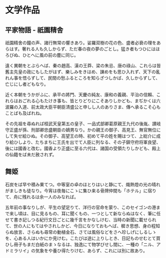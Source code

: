 # 文学作品

## 平家物語 - 祇園精舎

祇園精舍の鐘の声、諸行無常の響きあり。娑羅双樹の花の色、盛者必衰の理をあらはす。奢れる人も久しからず、ただ春の夜の夢のごとし。猛き者もつひにはほろびぬ、ひとへに風の前の塵に同じ。

遠く異朝をとぶらへば、秦の趙高、漢の王莽、梁の朱忌、唐の祿山、これらは皆舊主先皇の政にもしたがはず、樂しみをきはめ、諌めをも思ひ入れず、天下の亂れん事を悟らずして、民間の愁ふるところを知らざつしかば、久しからずして、亡じにし者どもなり。

近く本朝をうかがふに、承平の將門、天慶の純友、康和の義親、平治の信賴、これらはおごれる心もたけき事も、皆とりどりにこそありしかども、まぢかくは六波羅の入道、前太政大臣平朝臣清盛公と申しし人のありさま、傳へ承るこそ心もことばも及ばれね。

その先祖を尋ぬれば桓武天皇第五の皇子、一品式部卿葛原親王九代の後胤、讃岐守正盛が孫、刑部卿忠盛朝臣の嫡男なり。かの親王の御子、高見王、無官無位にして失せ給ひぬ。その御子、高望王の時、初めて平の姓を賜はつて、上総介に成り給ひしより、たちまちに王氏を出でて人臣に列なる、その子鎮守府将軍良望、後には國香と改む。國香より正盛に至る六代は、諸国の受領たりしかども、殿上の仙籍をば未だ赦されず。

## 舞姫

石炭をば早や積み果てつ。中等室の卓のほとりはいと静にて、熾熱燈の光の晴れがましきも徒なり。今宵は夜毎にこゝに集ひ来る骨牌仲間も「ホテル」に宿りて、舟に残れるは余一人のみなれば。

五年前の事なりしが、平生の望足りて、洋行の官命を蒙り、このセイゴンの港まで来し頃は、目に見るもの、耳に聞くもの、一つとして新ならぬはなく、筆に任せて書き記しつる紀行文日ごとに幾千言をかなしけむ、当時の新聞に載せられて、世の人にもてはやされしかど、今日になりておもへば、穉き思想、身の程知らぬ放言、さらぬも尋常の動植金石、さては風俗などをさへ珍しげにしるしゝを、心ある人はいかにか見けむ。こたびは途に上りしとき、日記ものせむとて買ひし冊子もまだ白紙のまゝなるは、独逸にて物学びせし間に、一種の「ニル、アドミラリイ」の気象をや養ひ得たりけむ、あらず、これには別に故あり。
